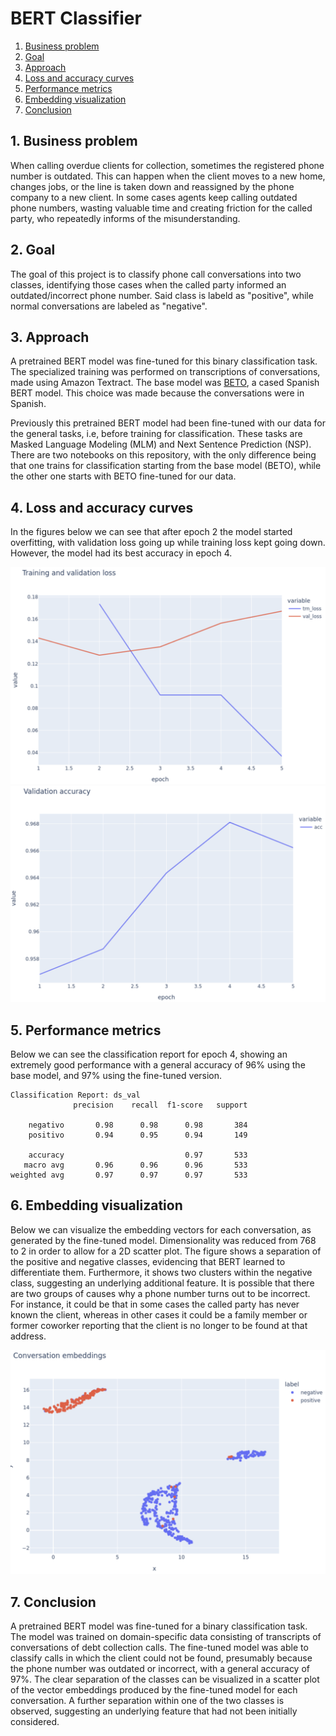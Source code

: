 # BERT Classifier

1. [Business problem](#sec_1)<br>
2. [Goal](#sec_2)<br>
3. [Approach](#sec_3)<br>
4. [Loss and accuracy curves](#sec_4)<br>
5. [Performance metrics](#sec_5)<br>
6. [Embedding visualization](#sec_6)<br>
7. [Conclusion](#sec_7)<br>

## 1. Business problem <a class="anchor" id="sec_1"></a>
When calling overdue clients for collection, sometimes the registered phone number is outdated. This can happen when the client moves to a new home, changes jobs, or the line is taken down and reassigned by the phone company to a new client. In some cases agents keep calling outdated phone numbers, wasting valuable time and creating friction for the called party, who repeatedly informs of the misunderstanding.

## 2. Goal <a class="anchor" id="sec_2"></a>
The goal of this project is to classify phone call conversations into two classes, identifying those cases when the called party informed an outdated/incorrect phone number. Said class is labeld as "positive", while normal conversations are labeled as "negative".

## 3. Approach <a class="anchor" id="sec_3"></a>
A pretrained BERT model was fine-tuned for this binary classification task. The specialized training was performed on transcriptions of conversations, made using Amazon Textract. The base model was [BETO](https://huggingface.co/dccuchile/bert-base-spanish-wwm-cased), a cased Spanish BERT model. This choice was made because the conversations were in Spanish.

Previously this pretrained BERT model had been fine-tuned with our data for the general tasks, i.e, before training for classification. These tasks are Masked Language Modeling (MLM) and Next Sentence Prediction (NSP). There are two notebooks on this repository, with the only difference being that one trains for classification starting from the base model (BETO), while the other one starts with BETO fine-tuned for our data.

## 4. Loss and accuracy curves <a class="anchor" id="sec_4"></a>
In the figures below we can see that after epoch 2 the model started overfitting, with validation loss going up while training loss kept going down. However, the model had its best accuracy in epoch 4.

<img src="images/loss_curves.png" width="600">
<img src="images/accuracy.png" width="600">

## 5. Performance metrics <a class="anchor" id="sec_5"></a>
Below we can see the classification report for epoch 4, showing an extremely good performance with a general accuracy of 96% using the base model, and 97% using the fine-tuned version.

```
Classification Report: ds_val
              precision    recall  f1-score   support

    negativo       0.98      0.98      0.98       384
    positivo       0.94      0.95      0.94       149

    accuracy                           0.97       533
   macro avg       0.96      0.96      0.96       533
weighted avg       0.97      0.97      0.97       533
```

## 6. Embedding visualization <a class="anchor" id="sec_6"></a>
Below we can visualize the embedding vectors for each conversation, as generated by the fine-tuned model. Dimensionality was reduced from 768 to 2 in order to allow for a 2D scatter plot. The figure shows a separation of the positive and negative classes, evidencing that BERT learned to differentiate them. Furthermore, it shows two clusters within the negative class, suggesting an underlying additional feature. It is possible that there are two groups of causes why a phone number turns out to be incorrect. For instance, it could be that in some cases the called party has never known the client, whereas in other cases it could be a family member or former coworker reporting that the client is no longer to be found at that address. 

<img src="images/conversation_embeddings.png" width="600">

## 7. Conclusion <a class="anchor" id="sec_7"></a>
A pretrained BERT model was fine-tuned for a binary classification task. The model was trained on domain-specific data consisting of transcripts of conversations of debt collection calls. The fine-tuned model was able to classify calls in which the client could not be found, presumably because the phone number was outdated or incorrect, with a general accuracy of 97%. The clear separation of the classes can be visualized in a scatter plot of the vector embeddings produced by the fine-tuned model for each conversation. A further separation within one of the two classes is observed, suggesting an underlying feature that had not been initially considered.